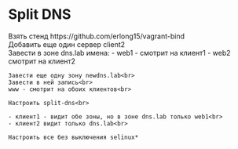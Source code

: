 <h1>Split DNS</h1>

<p>
   Взять стенд https://github.com/erlong15/vagrant-bind<br>
   Добавить еще один сервер client2<br>
   Завести в зоне dns.lab имена:
    - web1 - смотрит на клиент1
    - web2 смотрит на клиент2

    Завести еще одну зону newdns.lab<br>
    Завести в ней запись<br>
    www - смотрит на обоих клиентов<br>

    Настроить split-dns<br>

    - клиент1 - видит обе зоны, но в зоне dns.lab только web1<br>
    - клиент2 видит только dns.lab<br>

    Настроить все без выключения selinux*
</p>
